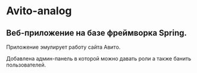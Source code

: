 # Avito-analog
## Веб-приложение на базе фреймворка Spring. 

Приложение эмулирует работу сайта Авито.

Добавлена админ-панель в которой можно давать роли а также банить пользователей.
